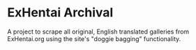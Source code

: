 # ExHentai Archival

A project to scrape all original, English translated galleries from ExHentai.org using the site's "doggie bagging" functionality.